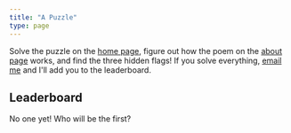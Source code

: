 ```yaml
---
title: "A Puzzle"
type: page
---
```



Solve the puzzle on the [home page](/), figure out how the poem on the [about page](..) works, and find the three hidden flags! If you solve everything, [email me](../email) and I'll add you to the leaderboard.

## Leaderboard

No one yet! Who will be the first?
